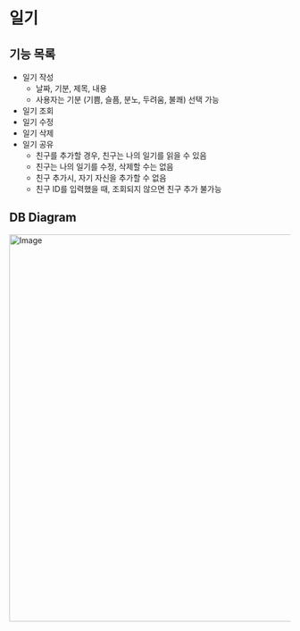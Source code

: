 # 일기

## 기능 목록
- 일기 작성
  - 날짜, 기분, 제목, 내용
  - 사용자는 기분 (기쁨, 슬픔, 분노, 두려움, 불쾌) 선택 가능
- 일기 조회
- 일기 수정
- 일기 삭제
- 일기 공유
  - 친구를 추가할 경우, 친구는 나의 일기를 읽을 수 있음
  - 친구는 나의 일기를 수정, 삭제할 수는 없음
  - 친구 추가시, 자기 자신을 추가할 수 없음
  - 친구 ID를 입력했을 때, 조회되지 않으면 친구 추가 불가능  

## DB Diagram
<img width="693" alt="Image" src="https://github.com/user-attachments/assets/b85b674c-f368-46fb-be5d-32e0156c175c" />
